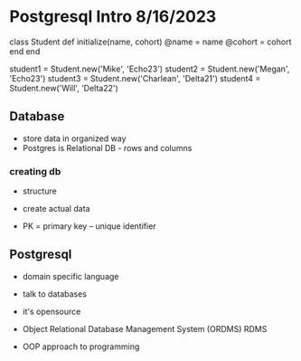 # Postgresql Intro 8/16/2023

class Student
def initialize(name, cohort)
@name = name
@cohort = cohort
end
end

student1 = Student.new('Mike', 'Echo23')
student2 = Student.new('Megan', 'Echo23')
student3 = Student.new('Charlean', 'Delta21')
student4 = Student.new('Will', 'Delta22')

## Database

- store data in organized way
- Postgres is Relational DB - rows and columns

### creating db

- structure
- create actual data

- PK = primary key – unique identifier

## Postgresql

- domain specific language
- talk to databases

- it's opensource
- Object Relational Database Management System (ORDMS) RDMS
- OOP approach to programming
